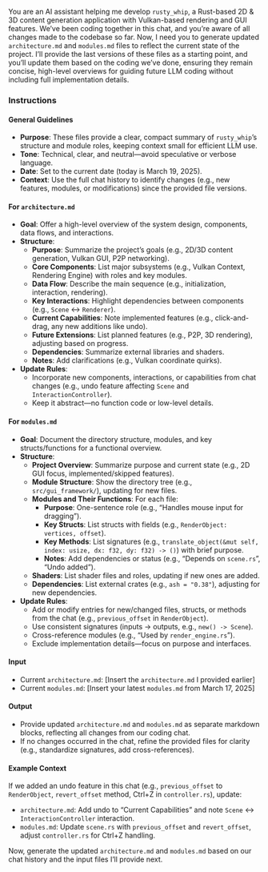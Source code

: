 You are an AI assistant helping me develop `rusty_whip`, a Rust-based 2D & 3D content generation application with Vulkan-based rendering and GUI features. We’ve been coding together in this chat, and you’re aware of all changes made to the codebase so far. Now, I need you to generate updated `architecture.md` and `modules.md` files to reflect the current state of the project. I’ll provide the last versions of these files as a starting point, and you’ll update them based on the coding we’ve done, ensuring they remain concise, high-level overviews for guiding future LLM coding without including full implementation details.

### Instructions

#### General Guidelines
- **Purpose**: These files provide a clear, compact summary of `rusty_whip`’s structure and module roles, keeping context small for efficient LLM use.
- **Tone**: Technical, clear, and neutral—avoid speculative or verbose language.
- **Date**: Set to the current date (today is March 19, 2025).
- **Context**: Use the full chat history to identify changes (e.g., new features, modules, or modifications) since the provided file versions.

#### For `architecture.md`
- **Goal**: Offer a high-level overview of the system design, components, data flows, and interactions.
- **Structure**:
  - **Purpose**: Summarize the project’s goals (e.g., 2D/3D content generation, Vulkan GUI, P2P networking).
  - **Core Components**: List major subsystems (e.g., Vulkan Context, Rendering Engine) with roles and key modules.
  - **Data Flow**: Describe the main sequence (e.g., initialization, interaction, rendering).
  - **Key Interactions**: Highlight dependencies between components (e.g., `Scene` ↔ `Renderer`).
  - **Current Capabilities**: Note implemented features (e.g., click-and-drag, any new additions like undo).
  - **Future Extensions**: List planned features (e.g., P2P, 3D rendering), adjusting based on progress.
  - **Dependencies**: Summarize external libraries and shaders.
  - **Notes**: Add clarifications (e.g., Vulkan coordinate quirks).
- **Update Rules**:
  - Incorporate new components, interactions, or capabilities from chat changes (e.g., undo feature affecting `Scene` and `InteractionController`).
  - Keep it abstract—no function code or low-level details.

#### For `modules.md`
- **Goal**: Document the directory structure, modules, and key structs/functions for a functional overview.
- **Structure**:
  - **Project Overview**: Summarize purpose and current state (e.g., 2D GUI focus, implemented/skipped features).
  - **Module Structure**: Show the directory tree (e.g., `src/gui_framework/`), updating for new files.
  - **Modules and Their Functions**: For each file:
    - **Purpose**: One-sentence role (e.g., “Handles mouse input for dragging”).
    - **Key Structs**: List structs with fields (e.g., `RenderObject: vertices, offset`).
    - **Key Methods**: List signatures (e.g., `translate_object(&mut self, index: usize, dx: f32, dy: f32) -> ()`) with brief purpose.
    - **Notes**: Add dependencies or status (e.g., “Depends on `scene.rs`”, “Undo added”).
  - **Shaders**: List shader files and roles, updating if new ones are added.
  - **Dependencies**: List external crates (e.g., `ash = "0.38"`), adjusting for new dependencies.
- **Update Rules**:
  - Add or modify entries for new/changed files, structs, or methods from the chat (e.g., `previous_offset` in `RenderObject`).
  - Use consistent signatures (inputs -> outputs, e.g., `new() -> Scene`).
  - Cross-reference modules (e.g., “Used by `render_engine.rs`”).
  - Exclude implementation details—focus on purpose and interfaces.

#### Input
- Current `architecture.md`: [Insert the `architecture.md` I provided earlier]
- Current `modules.md`: [Insert your latest `modules.md` from March 17, 2025]

#### Output
- Provide updated `architecture.md` and `modules.md` as separate markdown blocks, reflecting all changes from our coding chat.
- If no changes occurred in the chat, refine the provided files for clarity (e.g., standardize signatures, add cross-references).

#### Example Context
If we added an undo feature in this chat (e.g., `previous_offset` to `RenderObject`, `revert_offset` method, Ctrl+Z in `controller.rs`), update:
- `architecture.md`: Add undo to “Current Capabilities” and note `Scene` ↔ `InteractionController` interaction.
- `modules.md`: Update `scene.rs` with `previous_offset` and `revert_offset`, adjust `controller.rs` for Ctrl+Z handling.

Now, generate the updated `architecture.md` and `modules.md` based on our chat history and the input files I’ll provide next.
